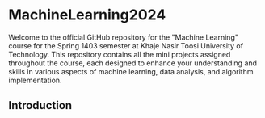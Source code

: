 # MachineLearning2024
Welcome to the official GitHub repository for the "Machine Learning" course for the Spring 1403 semester at Khaje Nasir Toosi University of Technology. This repository contains all the mini projects assigned throughout the course, each designed to enhance your understanding and skills in various aspects of machine learning, data analysis, and algorithm implementation.
## Introduction
